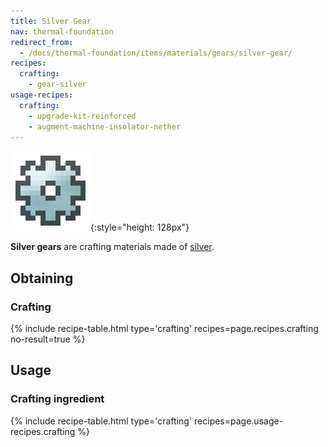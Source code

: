 ```yaml
---
title: Silver Gear
nav: thermal-foundation
redirect_from:
  - /docs/thermal-foundation/items/materials/gears/silver-gear/
recipes:
  crafting:
    - gear-silver
usage-recipes:
  crafting:
    - upgrade-kit-reinforced
    - augment-machine-insolator-nether
---
```


![Silver gear](/assets/images/thermal-foundation/gear-silver.png){:style="height: 128px"}


**Silver gears** are crafting materials made of [silver](/docs/silver-ingot/).


Obtaining
---------

### Crafting
{% include recipe-table.html type='crafting' recipes=page.recipes.crafting no-result=true %}


Usage
-----

### Crafting ingredient
{% include recipe-table.html type='crafting' recipes=page.usage-recipes.crafting %}
